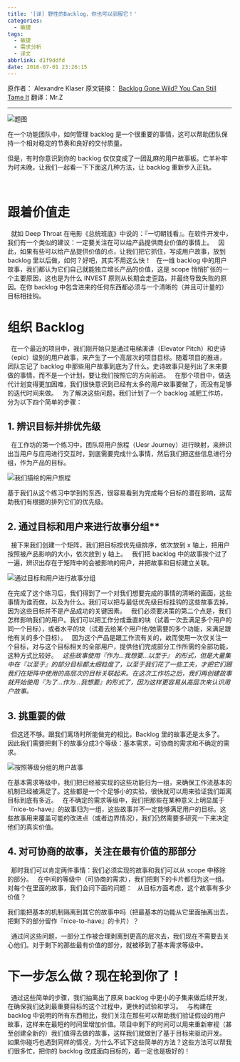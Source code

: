 ```yaml
---
title: '[译] 野性的Backlog，你也可以驯服它！'
categories:
  - 敏捷
tags:
  - 敏捷
  - 需求分析
  - 译文
abbrlink: d1f9ddfd
date: 2016-07-01 23:26:15
---
```


原作者： Alexandre Klaser
原文链接： [Backlog Gone Wild? You Can Still Tame It](https://www.thoughtworks.com/insights/blog/backlog-gone-wild-you-can-still-tame-it)
翻译：Mr.Z

******

![题图](http://q6d3pw4zw.bkt.clouddn.com/backlog_1.png)

在一个功能团队中，如何管理 backlog 是一个很重要的事情，这可以帮助团队保持一个相对稳定的节奏和良好的交付质量。

但是，有时你意识到你的 backlog 仅仅变成了一团乱麻的用户故事板。亡羊补牢为时未晚，让我们一起看一下下面这几种方法，让 backlog 重新步入正轨。

<!--more-->
 
# 跟着价值走
 
就如 Deep Throat 在电影《总统班底》中说的：『一切朝钱看』。在软件开发中，我们有一个类似的建议：一定要关注在可以给产品提供商业价值的事情上。
 
因此，如果有些可以给产品提供价值的点，让我们把它抓住，写成用户故事，放到 backlog 里以后做，如何？好吧，其实不用这么快！
 
在一维 backlog 中的用户故事，我们都认为它们自己就能独立增长产品的价值，这是 scope 悄悄扩张的一个主要原因，这也是为什么 INVEST 原则从长期会走歪路，并最终导致失败的原因。在你 backlog 中包含进来的任何东西都必须与一个清晰的（并且可计量的）目标相挂钩。

# 组织 Backlog
 
在一个最近的项目中，我们刚开始只是通过电梯演讲（Elevator Pitch）和史诗（epic）级别的用户故事，来产生了一个高层次的项目目标。随着项目的推进，团队忘记了 backlog 中那些用户故事到底为了什么。史诗故事只是列出了未来要做的事情，而不是一个计划，要让我们按照它的方向前进。
 
在那个项目中，做迭代计划变得更加困难，我们很快意识到已经有太多的用户故事要做了，而没有足够的迭代时间来做。
 
为了解决这些问题，我们计划了一个 backlog 减肥工作坊，分为以下四个简单的步骤：
 
## 1. 辨识目标并排优先级
 
在工作坊的第一个练习中，团队将用户旅程（Uesr Journey）进行映射，来辨识出当用户与应用进行交互时，到底需要完成什么事情，然后我们把这些信息进行分组，作为产品的目标。

![我们描绘的用户旅程](http://q6d3pw4zw.bkt.clouddn.com/backlog_2.png)

基于我们从这个练习中学到的东西，很容易看到为完成每个目标的潜在影响，这帮助我们有根据的排列它们的优先级。

## 2. 通过目标和用户来进行故事分组**
 
接下来我们创建一个矩阵，我们把目标按优先级排序，依次放到 x 轴上，把用户按照被产品影响的大小，依次放到 y 轴上。
 
我们把 backlog 中的故事挨个过了一遍，辨识出存在于矩阵中的会被影响的用户，并把故事和目标建立关联。

![通过目标和用户进行故事分组](http://q6d3pw4zw.bkt.clouddn.com/backlog_3.png)

在完成了这个练习后，我们得到了一个对我们想要完成的事情的清晰的画面，这些事情为谁而做，以及为什么。我们可以把与最低优先级目标挂钩的这些故事去掉，因为这些目标并不是产品成功的关键因素。
 
我们必须要决策的第二个点是，我们怎样影响我们的用户。我们可以把工作分成垂直的块（试着一次去满足多个用户的同一个目标），或者水平的块（试着去给某个用户他/她需要的多个功能，来满足跟他有关的多个目标）。
 
因为这个产品是跟工作流有关的，故而使用一次仅关注一个目标，对与这个目标相关的全部用户，提供他们完成部分工作所需的全部功能，这种方式比较好。
 
*这些故事使用『作为...我想要...以至于』 的形式，但是大量集中在『以至于』的部分目标都太细粒度了，以至于我们花了一些工夫，才把它们跟我们在矩阵中使用的高层次的目标关联起来。在这次工作坊之后，我们再创建故事就开始使用『为了...作为...我想要』的形式了，因为这样更容易从高层次来认识用户故事。*

## 3. 挑重要的做
 
但这还不够。跟我们离场时所能做完的相比，Backlog 里的故事还是太多了。
 
因此我们需要把剩下的故事分成3个等级：基本需求，可协商的需求和不确定的需求。

![按照等级分组的用户故事](http://q6d3pw4zw.bkt.clouddn.com/backlog_4.png)

在基本需求等级中，我们把已经被实现的这些功能归为一组，来确保工作流基本的机制已经被满足了。这些都是一个个足够小的实验，很快就可以用来验证我们距离目标到底有多近。
 
在不确定的需求等级中，我们把那些在某种意义上明显属于『nice-to-have』的故事归为一组，这些故事并不一定能够满足用户的目标。这些故事用来覆盖可能的改进点（或者边界情况），我们仍然需要多研究一下来决定他们的真实价值。
 
## 4. 对可协商的故事，关注在最有价值的那部分
 
那时我们可以肯定两件事情：我们必须实现的故事和我们可以从 scope 中移除的部分。
 
在中间的等级中（可协商的需求），我们把剩下的卡片都归为这一组。对每个在里面的故事，我们会问下面的问题：
 
从目标方面考虑，这个故事有多少价值？

我们能把基本的机制隔离到其它的故事中吗（把最基本的功能从它里面抽离出去，把剩下的部分留作『nice-to-have』的卡片）？

 
通过问这些问题，一部分工作被合理剥离到更高的层次去，我们现在不需要去关心他们。对于剩下的那些最有价值的部分，就被移到了基本需求等级中。

# 下一步怎么做？现在轮到你了！
 
通过这些简单的步骤，我们抽离出了原来 backlog 中更小的子集来做后续开发，在确保我们达到最重要目标的这个过程中，更快的试验和学习。
 
与构建在 backlog 中说明的所有东西相比，我们关注在那些可以帮助我们验证假设的用户故事，这样来在最短的时间里增加价值。项目中剩下的时间可以用来重新审视（甚至创建全新的）我们值得去做的故事，这样我们就做到了基于目标来驱动开发。
 
如果你碰巧也遇到同样的情况，为什么不试下这些简单的方法？这些方法可以帮我们很多忙，把你的 backlog 改成面向目标的，着一定也是极好的！